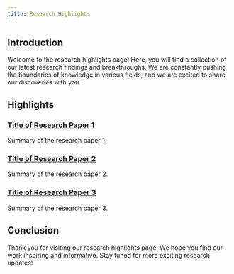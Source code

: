 ```yaml
---
title: Research Highlights
---
```


## Introduction

Welcome to the research highlights page! Here, you will find a collection of our latest research findings and breakthroughs. We are constantly pushing the boundaries of knowledge in various fields, and we are excited to share our discoveries with you.

## Highlights

### [Title of Research Paper 1](link-to-paper-1)

Summary of the research paper 1.

### [Title of Research Paper 2](link-to-paper-2)

Summary of the research paper 2.

### [Title of Research Paper 3](link-to-paper-3)

Summary of the research paper 3.

## Conclusion

Thank you for visiting our research highlights page. We hope you find our work inspiring and informative. Stay tuned for more exciting research updates!

